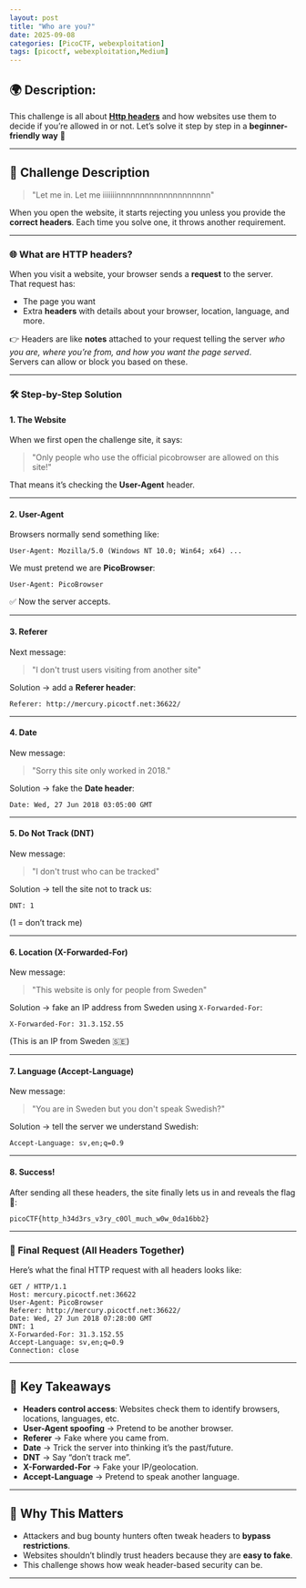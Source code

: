```yaml
---
layout: post
title: "Who are you?"
date: 2025-09-08
categories: [PicoCTF, webexploitation]
tags: [picoctf, webexploitation,Medium]
---
```


## 🌍 Description:

This challenge is all about [**Http headers**](https://bandarisgalaxy.github.io/h45h-g4l4xy.github.io/posts/Headers_cheatsheet/) and how websites use them to decide if you’re allowed in or not. Let’s solve it step by step in a **beginner-friendly way** 🚀

---

## 📌 Challenge Description
> "Let me in. Let me iiiiiiinnnnnnnnnnnnnnnnnnnn"

When you open the website, it starts rejecting you unless you provide the **correct headers**. Each time you solve one, it throws another requirement.

---

### 🌐 What are HTTP headers?
When you visit a website, your browser sends a **request** to the server.  
That request has:
- The page you want
- Extra **headers** with details about your browser, location, language, and more.

👉 Headers are like **notes** attached to your request telling the server *who you are, where you’re from, and how you want the page served*.  
Servers can allow or block you based on these.

---

### 🛠️ Step-by-Step Solution

#### 1. The Website
When we first open the challenge site, it says:  
> "Only people who use the official picobrowser are allowed on this site!"

That means it’s checking the **User-Agent** header.

---

#### 2. User-Agent
Browsers normally send something like:
```
User-Agent: Mozilla/5.0 (Windows NT 10.0; Win64; x64) ...
```

We must pretend we are **PicoBrowser**:
```
User-Agent: PicoBrowser
```
✅ Now the server accepts.

---

#### 3. Referer
Next message:
> "I don't trust users visiting from another site"

Solution → add a **Referer header**:
```
Referer: http://mercury.picoctf.net:36622/
```

---

#### 4. Date
New message:
> "Sorry this site only worked in 2018."

Solution → fake the **Date header**:
```
Date: Wed, 27 Jun 2018 03:05:00 GMT
```

---

#### 5. Do Not Track (DNT)
New message:
> "I don't trust who can be tracked"

Solution → tell the site not to track us:
```
DNT: 1
```
(1 = don’t track me)

---

#### 6. Location (X-Forwarded-For)
New message:
> "This website is only for people from Sweden"

Solution → fake an IP address from Sweden using `X-Forwarded-For`:
```
X-Forwarded-For: 31.3.152.55
```
(This is an IP from Sweden 🇸🇪)

---

#### 7. Language (Accept-Language)
New message:
> "You are in Sweden but you don't speak Swedish?"

Solution → tell the server we understand Swedish:
```
Accept-Language: sv,en;q=0.9
```

---

#### 8. Success!
After sending all these headers, the site finally lets us in and reveals the flag 🎉:
```
picoCTF{http_h34d3rs_v3ry_c0Ol_much_w0w_0da16bb2}
```

---

### 📝 Final Request (All Headers Together)
Here’s what the final HTTP request with all headers looks like:

```
GET / HTTP/1.1
Host: mercury.picoctf.net:36622
User-Agent: PicoBrowser
Referer: http://mercury.picoctf.net:36622/
Date: Wed, 27 Jun 2018 07:28:00 GMT
DNT: 1
X-Forwarded-For: 31.3.152.55
Accept-Language: sv,en;q=0.9
Connection: close
```

---

## 🎯 Key Takeaways
- **Headers control access**: Websites check them to identify browsers, locations, languages, etc.
- **User-Agent spoofing** → Pretend to be another browser.
- **Referer** → Fake where you came from.
- **Date** → Trick the server into thinking it’s the past/future.
- **DNT** → Say “don’t track me”.
- **X-Forwarded-For** → Fake your IP/geolocation.
- **Accept-Language** → Pretend to speak another language.

---

## 🔑 Why This Matters
- Attackers and bug bounty hunters often tweak headers to **bypass restrictions**.
- Websites shouldn’t blindly trust headers because they are **easy to fake**.
- This challenge shows how weak header-based security can be.

---